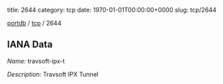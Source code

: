 title: 2644
category: tcp
date: 1970-01-01T00:00:00+0000
slug: tcp/2644

[portdb](/) / [tcp](/category/tcp.html) / 2644


## IANA Data

_Name:_ travsoft-ipx-t

_Description:_ Travsoft IPX Tunnel

